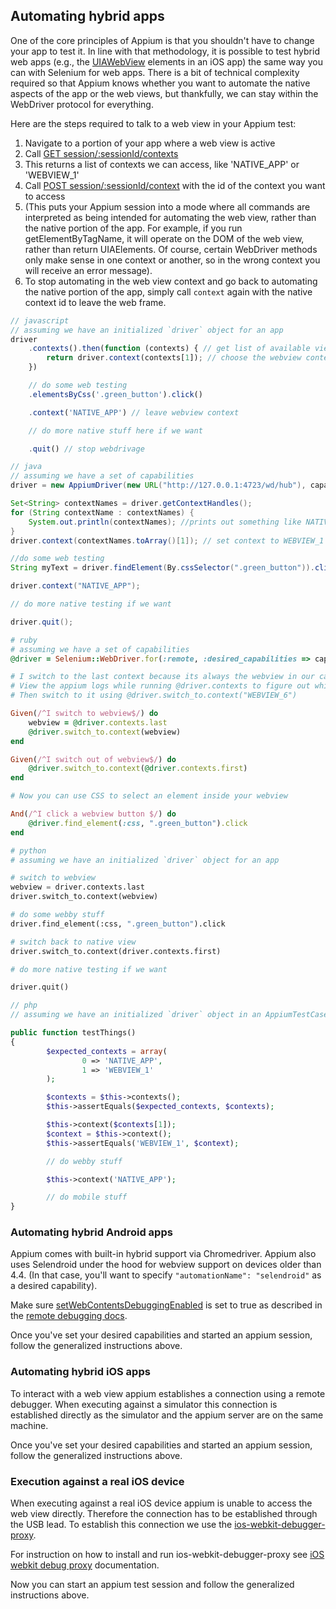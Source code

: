 ## Automating hybrid apps

One of the core principles of Appium is that you shouldn't have to change
your app to test it. In line with that methodology, it is possible to test
hybrid web apps (e.g., the [UIAWebView](https://developer.apple.com/library/ios/documentation/ToolsLanguages/Reference/UIAWebViewClassReference/)
elements in an iOS app) the same way
you can with Selenium for web apps. There is a bit of technical complexity
required so that Appium knows whether you want to automate the native aspects
of the app or the web views, but thankfully, we can stay within the
WebDriver protocol for everything.

Here are the steps required to talk to a web view in your Appium test:

1.  Navigate to a portion of your app where a web view is active
1.  Call [GET session/:sessionId/contexts](https://github.com/SeleniumHQ/mobile-spec/blob/master/spec-draft.md)
1.  This returns a list of contexts we can access, like 'NATIVE_APP' or 'WEBVIEW_1'
1.  Call [POST session/:sessionId/context](https://github.com/SeleniumHQ/mobile-spec/blob/master/spec-draft.md)
    with the id of the context you want to access
1.  (This puts your Appium session into a mode where all commands are
    interpreted as being intended for automating the web view,
    rather than the native portion of the app. For example,
    if you run getElementByTagName, it will operate on the DOM of the web
    view, rather than return UIAElements. Of course,
    certain WebDriver methods only make sense in one context or another,
    so in the wrong context you will receive an error message).
1.  To stop automating in the web view context and go back to automating the
    native portion of the app, simply call `context` again with the native
    context id to leave the web frame.

```javascript
// javascript
// assuming we have an initialized `driver` object for an app
driver
	.contexts().then(function (contexts) { // get list of available views. Returns array: ["NATIVE_APP","WEBVIEW_1"]
		return driver.context(contexts[1]); // choose the webview context
	})

	// do some web testing
	.elementsByCss('.green_button').click()

	.context('NATIVE_APP') // leave webview context

	// do more native stuff here if we want

	.quit() // stop webdrivage
```

```java
// java
// assuming we have a set of capabilities
driver = new AppiumDriver(new URL("http://127.0.0.1:4723/wd/hub"), capabilities);

Set<String> contextNames = driver.getContextHandles();
for (String contextName : contextNames) {
	System.out.println(contextNames); //prints out something like NATIVE_APP \n WEBVIEW_1
}
driver.context(contextNames.toArray()[1]); // set context to WEBVIEW_1

//do some web testing
String myText = driver.findElement(By.cssSelector(".green_button")).click();

driver.context("NATIVE_APP");

// do more native testing if we want

driver.quit();
```

```ruby
# ruby
# assuming we have a set of capabilities
@driver = Selenium::WebDriver.for(:remote, :desired_capabilities => capabilities, :url => SERVER_URL)

# I switch to the last context because its always the webview in our case, in other cases you may need to specify a context
# View the appium logs while running @driver.contexts to figure out which context is the one you want and find the associated ID
# Then switch to it using @driver.switch_to.context("WEBVIEW_6")

Given(/^I switch to webview$/) do
	webview = @driver.contexts.last
	@driver.switch_to.context(webview)
end

Given(/^I switch out of webview$/) do
	@driver.switch_to.context(@driver.contexts.first)
end

# Now you can use CSS to select an element inside your webview

And(/^I click a webview button $/) do
	@driver.find_element(:css, ".green_button").click
end
```

```python
# python
# assuming we have an initialized `driver` object for an app

# switch to webview
webview = driver.contexts.last
driver.switch_to.context(webview)

# do some webby stuff
driver.find_element(:css, ".green_button").click

# switch back to native view
driver.switch_to.context(driver.contexts.first)

# do more native testing if we want

driver.quit()
```

```php
// php
// assuming we have an initialized `driver` object in an AppiumTestCase

public function testThings()
{
		$expected_contexts = array(
				0 => 'NATIVE_APP',
				1 => 'WEBVIEW_1'
		);

		$contexts = $this->contexts();
		$this->assertEquals($expected_contexts, $contexts);

		$this->context($contexts[1]);
		$context = $this->context();
		$this->assertEquals('WEBVIEW_1', $context);

		// do webby stuff

		$this->context('NATIVE_APP');

		// do mobile stuff
}
```

### Automating hybrid Android apps

Appium comes with built-in hybrid support via Chromedriver. Appium also uses
Selendroid under the hood for webview support on devices older than 4.4. (In
that case, you'll want to specify `"automationName": "selendroid"` as a desired
capability).

Make sure
[setWebContentsDebuggingEnabled](http://developer.android.com/reference/android/webkit/WebView.html#setWebContentsDebuggingEnabled(boolean)) is set to true as described in the [remote debugging docs](https://developer.chrome.com/devtools/docs/remote-debugging#configure-webview).

Once you've set your desired capabilities and started an appium session, follow the generalized instructions above.

### Automating hybrid iOS apps

To interact with a web view appium establishes a connection
using a remote debugger. When executing against a
simulator this connection is established directly as the simulator and
the appium server are on the same machine.

Once you've set your desired capabilities and started an appium session, follow the generalized instructions above.

### Execution against a real iOS device

When executing against a real iOS device appium is unable to access the web view directly. Therefore the
connection has to be established through the USB lead. To establish this
connection we use the [ios-webkit-debugger-proxy](https://github.com/google/ios-webkit-debug-proxy).

For instruction on how to install and run ios-webkit-debugger-proxy see [iOS webkit debug proxy](/docs/en/advanced-concepts/ios-webkit-debug-proxy.md) documentation.

Now you can start an appium test session and follow the generalized instructions above.
